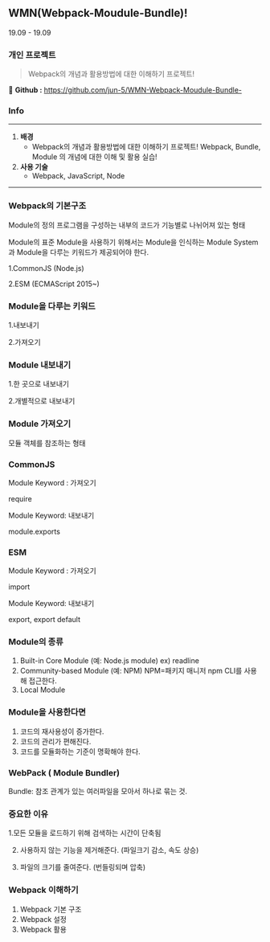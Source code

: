 ## **WMN(Webpack-Moudule-Bundle)!**

19.09 - 19.09

### **개인 프로젝트**

> Webpack의 개념과 활용방법에 대한 이해하기 프로젝트!

🔎 **Github :** https://github.com/jun-5/WMN-Webpack-Moudule-Bundle-

### **Info**

---

1. **배경**
    - Webpack의 개념과 활용방법에 대한 이해하기 프로젝트! Webpack, Bundle, Module 의 개념에 대한 이해 및 활용 실습!
2. **사용 기술**
    - Webpack, JavaScript, Node

---

### Webpack의 기본구조

Module의 정의 프로그램을 구성하는 내부의 코드가 기능별로 나뉘어져 있는 형태

Module의 표준 Module을 사용하기 위해서는 Module을 인식하는 Module System과 Module을 다루는 키워드가 제공되어야 한다.

1.CommonJS (Node.js) 

2.ESM (ECMAScript 2015~)

### Module을 다루는 키워드

 1.내보내기

 2.가져오기

### Module 내보내기

 1.한 곳으로 내보내기 

2.개별적으로 내보내기

### Module 가져오기

 모듈 객체를 참조하는 형태

### CommonJS

Module Keyword : 가져오기

 require

Module Keyword: 내보내기 

module.exports

### ESM

 Module Keyword : 가져오기

 import

Module Keyword: 내보내기

 export, export default

### Module의 종류

1. Built-in Core Module (예: Node.js module) ex) readline
2. Community-based Module (예: NPM) NPM=패키지 매니저 npm CLI를 사용해 접근한다.
3. Local Module

### Module을 사용한다면

1. 코드의 재사용성이 증가한다.
2. 코드의 관리가 편해진다.
3. 코드를 모듈화하는 기준이 명확해야 한다.

### WebPack ( Module Bundler)

 Bundle: 참조 관계가 있는 여러파일을 모아서 하나로 묶는 것.

### 중요한 이유

1.모든 모듈을 로드하기 위해 검색하는 시간이 단축됨

 2. 사용하지 않는 기능을 제거해준다. (파일크기 감소, 속도 상승)

 3. 파일의 크기를 줄여준다. (번들링되며 압축)

### Webpack 이해하기

1. Webpack 기본 구조
2. Webpack 설정
3. Webpack 활용
